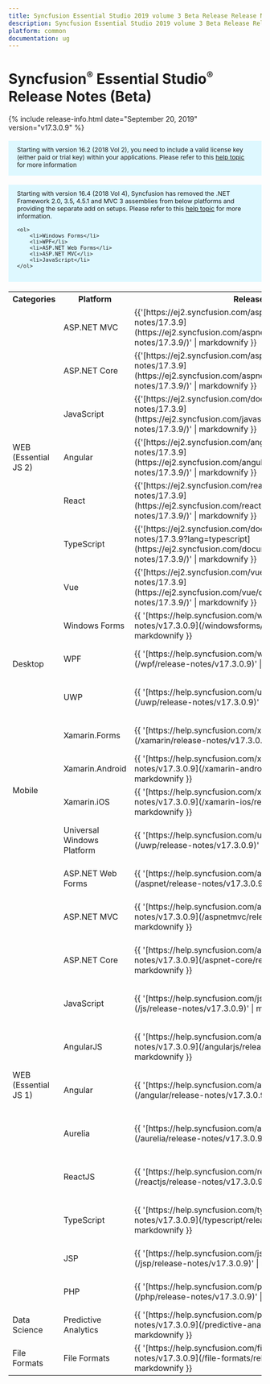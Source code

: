 ```yaml
---
title: Syncfusion Essential Studio 2019 volume 3 Beta Release Release Notes  
description: Syncfusion Essential Studio 2019 volume 3 Beta Release Release Notes  
platform: common
documentation: ug
---
```


# Syncfusion<sup style="font-size:70%">&reg;</sup>   Essential Studio<sup style="font-size:70%">&reg;</sup>  Release Notes  (Beta) 

{% include release-info.html date="September 20, 2019"   version="v17.3.0.9" %} 

<style>
#license {
    font-size: .88em!important;
margin-top: 1.5em;     margin-bottom: 1.5em;
    background-color: #def8ff;
    padding: 10px 17px 14px;
}
</style>

<div id="license">
Starting with version 16.2 (2018 Vol 2), you need to include a valid license key (either paid or trial key) within your applications. 
Please refer to this <a href="/common/essential-studio/licensing/license-key">help topic</a> for more information 
</div>


<div id="license">
    Starting with version 16.4 (2018 Vol 4), Syncfusion has removed the .NET Framework 2.0, 3.5, 4.5.1 and MVC 3 assemblies from below platforms and providing the separate add on setups.
    Please refer to this <a href="/common/essential-studio/installation/essential-studio-platform-framework-add-ons">help topic</a> for more information.

    <ol>
        <li>Windows Forms</li>
        <li>WPF</li>
        <li>ASP.NET Web Forms</li>
        <li>ASP.NET MVC</li>
        <li>JavaScript</li>
    </ol>

</div>

<table>
<tr>
<th>
Categories</th><th>
Platform</th><th>
Release Notes</th><th>
Read Me</th></tr>
<tr>
<td rowspan="7">
WEB (Essential JS 2)
</td>
<td>
ASP.NET MVC
</td>
<td>{{'[https://ej2.syncfusion.com/aspnetmvc/documentation/release-notes/17.3.9](https://ej2.syncfusion.com/aspnetmvc/documentation/release-notes/17.3.9/)' | markdownify }}
</td>
<td>{{'[http://files2.syncfusion.com/Installs/v17.3.0.9/ReadMe/essential-js2/TypeScript.html](http://files2.syncfusion.com/Installs/v17.3.0.9/ReadMe/essential-js2/ASPMVC.html)' | markdownify }}
</td>
</tr>
<tr>
<td>
ASP.NET Core	
</td>
<td>{{'[https://ej2.syncfusion.com/aspnetcore/documentation/release-notes/17.3.9](https://ej2.syncfusion.com/aspnetcore/documentation/release-notes/17.3.9/)' | markdownify }}
</td>
<td>{{'[http://files2.syncfusion.com/Installs/v17.3.0.9/ReadMe/essential-js2/TypeScript.html](http://files2.syncfusion.com/Installs/v17.3.0.9/ReadMe/essential-js2/ASPNETCORE.html)' | markdownify }}
</td>
</tr>
<tr>
<td>
JavaScript
</td>
<td>{{'[https://ej2.syncfusion.com/documentation/release-notes/17.3.9](https://ej2.syncfusion.com/javascript/documentation/release-notes/17.3.9/)' | markdownify }}
</td>
<td>{{'[http://files2.syncfusion.com/Installs/v17.3.0.9/ReadMe/essential-js2/JavaScript.html](http://files2.syncfusion.com/Installs/v17.3.0.9/ReadMe/essential-js2/JavaScript.html)' | markdownify }}
</td>
</tr>
<tr>
<td>
Angular
</td>
<td>{{'[https://ej2.syncfusion.com/angular/documentation/release-notes/17.3.9](https://ej2.syncfusion.com/angular/documentation/release-notes/17.3.9/)' | markdownify }}
</td>
<td>{{'[http://files2.syncfusion.com/Installs/v17.3.0.9/ReadMe/essential-js2/Angular.html](http://files2.syncfusion.com/Installs/v17.3.0.9/ReadMe/essential-js2/Angular.html)' | markdownify }}
</td>
</tr>
<tr>
<td>
React
</td>
<td>{{'[https://ej2.syncfusion.com/react/documentation/release-notes/17.3.9](https://ej2.syncfusion.com/react/documentation/release-notes/17.3.9/)' | markdownify }}
</td>
<td>{{'[http://files2.syncfusion.com/Installs/v17.3.0.9/ReadMe/essential-js2/React.html](http://files2.syncfusion.com/Installs/v17.3.0.9/ReadMe/essential-js2/React.html)' | markdownify }}
</td>
</tr>
<tr>
<td>
TypeScript
</td>
<td>{{'[https://ej2.syncfusion.com/documentation/release-notes/17.3.9?lang=typescript](https://ej2.syncfusion.com/documentation/release-notes/17.3.9/)' | markdownify }}
</td>
<td>{{'[http://files2.syncfusion.com/Installs/v17.3.0.9/ReadMe/essential-js2/TypeScript.html](http://files2.syncfusion.com/Installs/v17.3.0.9/ReadMe/essential-js2/TypeScript.html)' | markdownify }}
</td>
</tr>
<tr>
<td>
Vue
</td>
<td>{{'[https://ej2.syncfusion.com/vue/documentation/release-notes/17.3.9](https://ej2.syncfusion.com/vue/documentation/release-notes/17.3.9/)' | markdownify }}
</td>
<td>{{'[http://files2.syncfusion.com/Installs/v17.3.0.9/ReadMe/essential-js2/Vue.html](http://files2.syncfusion.com/Installs/v17.3.0.9/ReadMe/essential-js2/Vue.html)' | markdownify }}
</td>
</tr>
<tr>
<td rowspan="3">
Desktop
</td>
<td>
Windows Forms
</td>
<td>{{ '[https://help.syncfusion.com/windowsforms/release-notes/v17.3.0.9](/windowsforms/release-notes/v17.3.0.9)' | markdownify }}
</td>
<td>{{ '[http://files2.syncfusion.com/Installs/v17.3.0.9/ReadMe/WindowsForms.html](http://files2.syncfusion.com/Installs/v17.3.0.9/ReadMe/WindowsForms.html)' | markdownify }}
</td>
</tr>
<tr>
<td>
WPF
</td>
<td>{{ '[https://help.syncfusion.com/wpf/release-notes/v17.3.0.9](/wpf/release-notes/v17.3.0.9)' | markdownify }}
</td>
<td>{{ '[http://files2.syncfusion.com/Installs/v17.3.0.9/ReadMe/WPF.html](http://files2.syncfusion.com/Installs/v17.3.0.9/ReadMe/WPF.html)' | markdownify }}
</td>
</tr>
<tr>
<td>
UWP
</td>
<td>{{ '[https://help.syncfusion.com/uwp/release-notes/v17.3.0.9](/uwp/release-notes/v17.3.0.9)' | markdownify }}
</td>
<td>{{ '[http://files2.syncfusion.com/Installs/v17.3.0.9/ReadMe/UniversalWindows.html](http://files2.syncfusion.com/Installs/v17.3.0.9/ReadMe/UniversalWindows.html)' | markdownify }}
</td>
</tr>
<tr>
<td rowspan="4">
Mobile
</td>
<td>
Xamarin.Forms
</td>
<td>{{ '[https://help.syncfusion.com/xamarin/release-notes/v17.3.0.9](/xamarin/release-notes/v17.3.0.9)' | markdownify }}
</td>
<td>{{ '[http://files2.syncfusion.com/Installs/v17.3.0.9/ReadMe/Xamarin_Forms.html](http://files2.syncfusion.com/Installs/v17.3.0.9/ReadMe/Xamarin_Forms.html)' | markdownify }}
</td>
</tr>
<tr>
<td>
Xamarin.Android
</td>
<td>{{ '[https://help.syncfusion.com/xamarin-android/release-notes/v17.3.0.9](/xamarin-android/release-notes/v17.3.0.9)' | markdownify }}
</td>
<td>{{ '[http://files2.syncfusion.com/Installs/v17.3.0.9/ReadMe/Xamarin_Forms.html](http://files2.syncfusion.com/Installs/v17.3.0.9/ReadMe/Xamarin_Forms.html)' | markdownify }}
</td>
</tr>
<tr>
<td>
Xamarin.iOS
</td>
<td>{{ '[https://help.syncfusion.com/xamarin-ios/release-notes/v17.3.0.9](/xamarin-ios/release-notes/v17.3.0.9)' | markdownify }}
</td>
<td>{{ '[http://files2.syncfusion.com/Installs/v17.3.0.9/ReadMe/Xamarin_Forms.html](http://files2.syncfusion.com/Installs/v17.3.0.9/ReadMe/Xamarin_Forms.html)' | markdownify }}
</td>
</tr>
<tr>
<td>
Universal Windows Platform
</td>
<td>{{ '[https://help.syncfusion.com/uwp/release-notes/v17.3.0.9](/uwp/release-notes/v17.3.0.9)' | markdownify }}
</td>
<td>{{ '[http://files2.syncfusion.com/Installs/v17.3.0.9/ReadMe/UniversalWindows.html](http://files2.syncfusion.com/Installs/v17.3.0.9/ReadMe/UniversalWindows.html)' | markdownify }}
</td>
</tr>
<tr>
<td rowspan="11">
WEB (Essential JS 1)
</td>
<td>
ASP.NET Web Forms
</td>
<td>{{ '[https://help.syncfusion.com/aspnet/release-notes/v17.3.0.9](/aspnet/release-notes/v17.3.0.9)' | markdownify }}
</td>
<td>{{ '[http://files2.syncfusion.com/Installs/v17.3.0.9/ReadMe/essential-js1/ASP.html](http://files2.syncfusion.com/Installs/v17.3.0.9/ReadMe/essential-js1/ASP.html)' | markdownify }}
</td>
</tr>
<tr>
<td>
ASP.NET MVC
</td>
<td>{{ '[https://help.syncfusion.com/aspnetmvc/release-notes/v17.3.0.9](/aspnetmvc/release-notes/v17.3.0.9)' | markdownify }}
</td>
<td>{{ '[http://files2.syncfusion.com/Installs/v17.3.0.9/ReadMe/essential-js1/ASPMVC.html](http://files2.syncfusion.com/Installs/v17.3.0.9/ReadMe/essential-js1/ASPMVC.html)' | markdownify }}
</td>
</tr>
<tr>
<td>
ASP.NET Core
</td>
<td>{{ '[https://help.syncfusion.com/aspnet-core/release-notes/v17.3.0.9](/aspnet-core/release-notes/v17.3.0.9)' | markdownify }}
</td>
<td>
{{ '[http://files2.syncfusion.com/Installs/v17.3.0.9/ReadMe/essential-js1/ASPNETCORE.html](http://files2.syncfusion.com/Installs/v17.3.0.9/ReadMe/essential-js1/ASPNETCORE.html)' | markdownify }}
</td>
</tr>
<tr>
<td>
JavaScript
</td>
<td>{{ '[https://help.syncfusion.com/js/release-notes/v17.3.0.9](/js/release-notes/v17.3.0.9)' | markdownify }}
</td>
<td>{{ '[http://files2.syncfusion.com/Installs/v17.3.0.9/ReadMe/essential-js1/JavaScript.html](http://files2.syncfusion.com/Installs/v17.3.0.9/ReadMe/essential-js1/JavaScript.html)' | markdownify }}
</td>
</tr>
<tr>
<td>
AngularJS
</td>
<td>{{ '[https://help.syncfusion.com/angularjs/release-notes/v17.3.0.9](/angularjs/release-notes/v17.3.0.9)' | markdownify }}
</td>
<td>{{ '[http://files2.syncfusion.com/Installs/v17.3.0.9/ReadMe/essential-js1/AngularJS.html](http://files2.syncfusion.com/Installs/v17.3.0.9/ReadMe/essential-js1/AngularJS.html)' | markdownify }}
</td>
</tr>
<tr>
<td>
Angular
</td>
<td>{{ '[https://help.syncfusion.com/angular/release-notes/v17.3.0.9](/angular/release-notes/v17.3.0.9)' | markdownify }}
</td>
<td>{{ '[http://files2.syncfusion.com/Installs/v17.3.0.9/ReadMe/essential-js1/Angular.html](http://files2.syncfusion.com/Installs/v17.3.0.9/ReadMe/essential-js1/Angular.html)' | markdownify }}
</td>
</tr>
<tr>
<td>
Aurelia
</td>
<td>{{ '[https://help.syncfusion.com/aurelia/release-notes/v17.3.0.9](/aurelia/release-notes/v17.3.0.9)' | markdownify }}
</td>
<td>{{ '[http://files2.syncfusion.com/Installs/v17.3.0.9/ReadMe/essential-js1/Aurelia.html](http://files2.syncfusion.com/Installs/v17.3.0.9/ReadMe/essential-js1/Aurelia.html)' | markdownify }}
</td>
</tr>
<tr>
<td>
ReactJS
</td>
<td>{{ '[https://help.syncfusion.com/reactjs/release-notes/v17.3.0.9](/reactjs/release-notes/v17.3.0.9)' | markdownify }}
</td>
<td>{{ '[http://files2.syncfusion.com/Installs/v17.3.0.9/ReadMe/essential-js1/ReactJS.html](http://files2.syncfusion.com/Installs/v17.3.0.9/ReadMe/essential-js1/ReactJS.html)' | markdownify }}
</td>
</tr>
<tr>
<td>
TypeScript
</td>
<td>{{ '[https://help.syncfusion.com/typescript/release-notes/v17.3.0.9](/typescript/release-notes/v17.3.0.9)' | markdownify }}
</td>
<td>{{ '[http://files2.syncfusion.com/Installs/v17.3.0.9/ReadMe/essential-js1/TypeScript.html](http://files2.syncfusion.com/Installs/v17.3.0.9/ReadMe/essential-js1/TypeScript.html)' | markdownify }}
</td>
</tr>
<tr>
<td>
JSP
</td>
<td>{{ '[https://help.syncfusion.com/jsp/release-notes/v17.3.0.9](/jsp/release-notes/v17.3.0.9)' | markdownify }}
</td>
<td>{{ '[http://files2.syncfusion.com/Installs/v17.3.0.9/ReadMe/essential-js1/JSP.html](http://files2.syncfusion.com/Installs/v17.3.0.9/ReadMe/essential-js1/JSP.html)' | markdownify }}
</td>
</tr>
<tr>
<td>
PHP
</td>
<td>{{ '[https://help.syncfusion.com/php/release-notes/v17.3.0.9](/php/release-notes/v17.3.0.9)' | markdownify }}
</td>
<td>{{ '[http://files2.syncfusion.com/Installs/v17.3.0.9/ReadMe/essential-js1/PHP.html](http://files2.syncfusion.com/Installs/v17.3.0.9/ReadMe/essential-js1/PHP.html)' | markdownify }}
</td>
</tr>
<tr>
<td>
Data Science
</td>
<td>
Predictive Analytics
</td>
<td>{{ '[https://help.syncfusion.com/predictive-analytics/release-notes/v17.3.0.9](/predictive-analytics/release-notes/v17.3.0.9)' | markdownify }}
</td>
<td>
</td>
</tr>
<tr>
<td>
File Formats
</td>
<td>
File Formats
</td>
<td>{{ '[https://help.syncfusion.com/file-formats/release-notes/v17.3.0.9](/file-formats/release-notes/v17.3.0.9)' | markdownify }}
</td>
<td>
</td>
</tr>
</table>